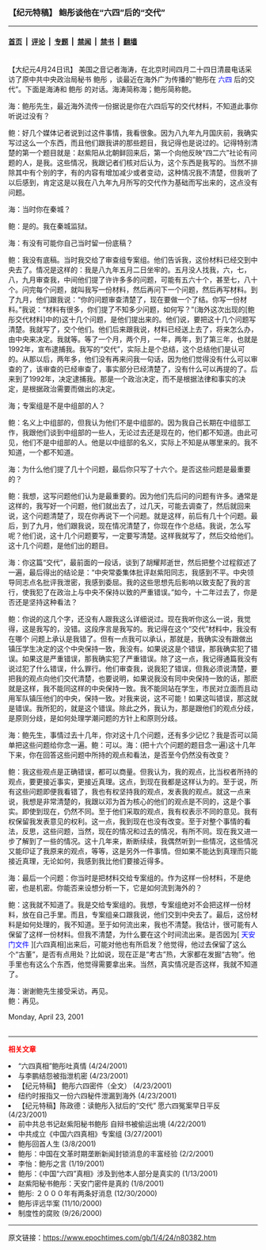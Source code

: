 ### 【纪元特稿】  鲍彤谈他在“六四”后的“交代”

---

#### [首页](../../../..?n80382) &nbsp;|&nbsp; [评论](../../../../../epoch-comment?n80382) &nbsp;|&nbsp; [专题](../../../../../epoch-special?n80382) &nbsp;|&nbsp; [禁闻](../../../../../epoch-news?n80382) &nbsp;|&nbsp; [禁书](../../../../../books?n80382) &nbsp;|&nbsp; [翻墙](https://github.com/gfw-breaker/nogfw/blob/master/README.md?n80382)


<div class="post_content" id="artbody" itemprop="articleBody">
 <!-- article content begin -->
 <p>
  <font color="#ffffff">
   (http://www.epochtimes.com)
  </font>
  <br/>
  【大纪元4月24日讯】 美国之音记者海涛，在北京时间四月二十四日清晨电话采访了原中共中央政治局秘书
  <ok href="https://www.epochtimes.com/gb/tag/%E9%B2%8D%E5%BD%A4.html">
   鲍彤
  </ok>
  ，谈最近在海外广为传播的“鲍彤在
  <ok href="https://www.epochtimes.com/news/epochnews/news/Focus.asp?Focus_ID=1102">
   <font color="blue">
    六四
   </font>
  </ok>
  后的交代”。下面是海涛和
  <ok href="https://www.epochtimes.com/gb/tag/%E9%B2%8D%E5%BD%A4.html">
   鲍彤
  </ok>
  的对话。海涛简称海；鲍彤简称鲍。
 </p>
 <p>
  海：鲍彤先生，最近海外流传一份据说是你在六四后写的交代材料，不知道此事你听说过没有？
 </p>
 <p>
  鲍：好几个媒体记者说到过这件事情，我看很象。因为八九年九月国庆前，我确实写过这么一个东西，而且他们跟我讲的那些题目，我记得也是说过的。记得特别清楚的第一个题目就是：赵紫阳从北朝鲜回来后，第一个向他反映“四二六”社论有问题的人，是我。这些情况，我跟记者们核对后认为，这个东西是我写的。当然不排除其中有个别的字，有的内容有增加减少或者变动，这种情况我不清楚，但我听了以后感到，肯定这是以我在八九年九月所写的交代作为基础而写出来的，这点没有问题。
 </p>
 <p>
  海：当时你在秦城？
 </p>
 <p>
  鲍：是的。我在秦城监狱。
 </p>
 <p>
  海：有没有可能你自己当时留一份底稿？
 </p>
 <p>
  鲍：我没有底稿。当时我交给了审查组专案组。他们告诉我，这份材料已经交到中央去了。情况是这样的：我是八九年五月二日坐牢的。五月没人找我，六，七，八，九月审查我，中间他们提了许许多多的问题，可能有五六十个，甚至七，八十个。问完每个问题，就叫我写一份材料，然后再问下一个问题，然后再写材料。到了九月，他们跟我说：“你的问题审查清楚了，现在要做一个了结。你写一份材料。”我说：“材料有很多，你们提了不知多少问题，如何写？”(海外这次出现的[鲍彤交代材料]中的)这十几个问题，是他们提出来的。他们说，要把这十几个问题写清楚。我就写了，交个他们。他们后来跟我说，材料已经送上去了，将来怎么办，由中央来决定。我就等。等了一个月，两个月，一年，两年，到了第三年，也就是1992年，宣布逮捕我。我写的“交代”，实际上是个总结，这个总结他们是认可的。从那以后，两年多，他们没有再来问我一句话，因为他们觉得没有什么可以审查的了，该审查的已经审查了，事实部分已经清楚了，没有什么可以再提的了。后来到了1992年，决定逮捕我。那是一个政治决定，而不是根据法律和事实的决定，是根据政治需要而做出的决定。
 </p>
 <p>
  海；专案组是不是中组部的人？
 </p>
 <p>
  鲍：名义上中组部的，但我认为他们不是中组部的。因为我自己长期在中组部工作，我跟他们谈到中组部的一些人，无论过去还是现在的，他们都不知道。由此可见，他们不是中组部的人。他是以中组部的名义，实际上不知是从哪里来的。我不知道，一个都不知道。
 </p>
 <p>
  海：为什么他们提了几十个问题，最后你只写了十六个。是否这些问题是最重要的？
 </p>
 <p>
  鲍：我想，这写问题他们认为是最重要的。因为他们先后问的问题有许多。通常是这样的，我写好一个问题，他们就出去了，过几天，可能去调查了，然后就回来说，这个问题清楚了，现在你再说下一个问题。就是这样，前后有几十个问题。最后，到了九月，他们跟我说，现在情况清楚了，你现在作个总结。我说，怎么写呢？他们说，这十几个问题要写，一定要写清楚。这样我就写了，然后交给他们。这十几个问题，是他们出的题目。
 </p>
 <p>
  海：你这篇“交代”，最前面的一段话，谈到了胡耀邦逝世，然后把整个过程叙述了一遍，最后得出的结论是：“中央常委集体批评赵紫阳同志，我感到不平。中央领导同志点名批评我泄密，我感到委屈。我的这些思想先后影响以致支配了我的言行，使我犯了在政治上与中央不保持以致的严重错误。”如今，十二年过去了，你是否还是坚持这种看法？
 </p>
 <p>
  鲍：你说的这几个字，还没有人跟我这么详细说过。现在我听你这么一说，我觉得，这是我写的，没错。这段序言是我写的。我记得在这个“交代”材料中，我没有在哪个 问题上承认是我错了。但有一点我可以承认，那就是，我确实没有跟做出镇压学生决定的这个中央保持一致，我没有。如果说这是个错误，那我确实犯了错误。如果这是严重错误，那我确实犯了严重错误。除了这一点，我记得通篇我没有说过犯了什么错误，什么罪行。他们审查我，说我犯了错误，但我必须说清楚，要把我的观点向他们交代清楚，也要说明，如果说我没有同中央保持一致的话，那麽就是这样，我不能同这样的中央保持一致。我不能同站在学生，市民对立面而且动用军队镇压他们的中央，保持一致。对我来说，这不可能！如果这叫错误，那这就是错误。我所犯的，就是这个错误。除此之外，我认为，那是跟他们的观点分歧，是原则分歧，是如何处理学潮问题的方针上和原则分歧。
 </p>
 <p>
  海：鲍先生，事情过去十几年，你对这十几个问题，还有多少记忆？我是否可以简单把这些问题给你念一遍。鲍：可以。海：(把十六个问题的题目念一遍)这十几年下来，你在回答这些问题中所持的观点和看法，是否至今仍然没有改变？
 </p>
 <p>
  鲍：我这些观点是正确错误，都可以商量。但我认为，我的观点，比当权者所持的观点，要更接近事实，更接近真理。这点，到现在我都是这样认为的。至于说，所有这些问题即便我看错了，我也有权坚持我的观点，发表我的观点。就这一点来说，我想是非常清楚的，我跟以邓为首为核心的他们的观点是不同的，这是个事实。即使到现在，仍然不同。至于他们采取的观点，我有权表示不同的意见。我有权保留我发表意见的权利。这一点，我到现在也没有改变。至于对整个事情的看法，反思，这些问题，当然，现在的情况和过去的情况，有所不同。现在我又进一步了解到了一些的情况。这十几年来，断断续续，我偶然听到一些情况，这些情况又能印证了我原来的观点，等等，这是另外一件事情。但如果不能达到真理而只能接近真理，无论如何，我感到我比他们要接近得多。
 </p>
 <p>
  海：最后一个问题：你当时是把材料交给专案组的。作为这样一份材料，不是绝密，也是机密。你能否来设想分析一下，它是如何流到海外的？
 </p>
 <p>
  鲍：这我就不知道了。我是交给专案组的。我想，专案组绝对不会把这样一份材料，放在自己手里。而且，专案组亲口跟我说，他们交到中央去了。最后，这份材料是如何处理的，我不知道。至于如何流出来，我也不清楚。我估计，很可能有人保留了这样一份材料。但我不清楚，为什么要在这个时间流出来。是否因为[
  <ok href="https://www.epochtimes.com/news/epochnews/news/Focus.asp?Focus_ID=1102">
   <font color="blue">
    天安门文件
   </font>
  </ok>
  ][六四真相]出来后，可能对他也有所启发？他觉得，他过去保留了这么个“古董”，是否有点用处？比如说，现在正是“考古”热，大家都在发掘“古物”。他手里也有这么个东西，他觉得需要拿出来。当然，真实情况是否这样，我就不知道了。
 </p>
 <p>
  海：谢谢鲍先生接受采访。再见。
  <br/>
  鲍：再见。
 </p>
 <p>
  Monday, April 23, 2001
  <br/>
  <font color="#ffffff">
   (http://www.dajiyuan.com)
  </font>
 </p>
 <hr/>
 <p>
  <b>
   <font color="red">
    相关文章
   </font>
  </b>
  <br/>
 </p>
 <li>
  <ok href="newscontent.asp?ID=80119" target="_blank">
   “六四真相”鲍彤吐真情
  </ok>
  (4/24/2001)
  <li>
   <ok href="newscontent.asp?ID=79864" target="_blank">
    与李鹏结怨被指泄机密
   </ok>
   (4/23/2001)
   <li>
    <ok href="newscontent.asp?ID=79472" target="_blank">
     【纪元特稿】  鲍彤六四密件（全文）
    </ok>
    (4/23/2001)
    <li>
     <ok href="newscontent.asp?ID=79757" target="_blank">
      纽约时报指又一份六四秘件泄漏到海外
     </ok>
     (4/23/2001)
     <li>
      <ok href="newscontent.asp?ID=79474" target="_blank">
       【纪元特稿】陈政德：读鲍彤入狱后的“交代” 愿六四冤案早日平反
      </ok>
      (4/23/2001)
      <li>
       <ok href="newscontent.asp?ID=79671" target="_blank">
        前中共总书记赵紫阳秘书鲍彤 自辩书被偷运出境
       </ok>
       (4/22/2001)
       <li>
        <ok href="newscontent.asp?ID=63406" target="_blank">
         中共成立《中国六四真相》专案组
        </ok>
        (3/27/2001)
        <li>
         <ok href="newscontent.asp?ID=55604" target="_blank">
          鲍彤回首人生
         </ok>
         (3/8/2001)
         <li>
          <ok href="newscontent.asp?ID=42333" target="_blank">
           鲍彤：中国在文革时期垄断新闻封锁消息的丰富经验
          </ok>
          (2/2/2001)
          <li>
           <ok href="newscontent.asp?ID=36860" target="_blank">
            李怡：鲍彤之言
           </ok>
           (1/19/2001)
           <li>
            <ok href="newscontent.asp?ID=34076" target="_blank">
             鲍彤：《中国“六四”真相》涉及到他本人部分是真实的
            </ok>
            (1/13/2001)
            <li>
             <ok href="newscontent.asp?ID=31256" target="_blank">
              赵紫阳秘书鲍彤：天安门密件是真的
             </ok>
             (1/8/2001)
             <li>
              <ok href="newscontent.asp?ID=28061" target="_blank">
               鲍彤: ２０００年有两条好消息
              </ok>
              (12/30/2000)
              <li>
               <ok href="newscontent.asp?ID=8898" target="_blank">
                鲍彤评远华案
               </ok>
               (11/10/2000)
               <li>
                <ok href="newscontent.asp?ID=3080" target="_blank">
                 制度性的腐败
                </ok>
                (9/26/2000)
                <br/>
                <!-- article content end -->
                <div id="below_article_ad">
                </div>
               </li>
              </li>
             </li>
            </li>
           </li>
          </li>
         </li>
        </li>
       </li>
      </li>
     </li>
    </li>
   </li>
  </li>
 </li>
</div>


---

原文链接：https://www.epochtimes.com/gb/1/4/24/n80382.htm